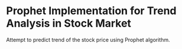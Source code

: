 # Prophet Implementation for Trend Analysis in Stock Market
Attempt to predict trend of the stock price using Prophet algorithm. 
